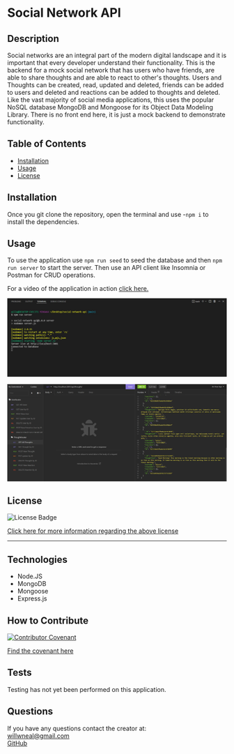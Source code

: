 
  # Social Network API

  ## Description

   Social networks are an integral part of the modern digital landscape and it is important that every developer understand their functionality. This is the backend for a mock social network that has users who have friends, are able to share thoughts and are able to react to other's thoughts. Users and Thoughts can be created, read, updated and deleted, friends can be added to users and deleted and reactions can be added to thoughts and deleted. Like the vast majority of social media applications, this uses the popular NoSQL database MongoDB and Mongoose for its Object Data Modeling Library. There is no front end here, it is just a mock backend to demonstrate functionality. 

  ## Table of Contents 

  - [Installation](#installation)
  - [Usage](#usage)
  - [License](#license)

  ## Installation
  
  Once you git clone the repository, open the terminal and use -`npm i` to install the dependencies. 
  ## Usage

  To use the application use `npm run seed` to seed the database and then `npm run server` to start the server. Then use an API client like Insomnia or Postman for CRUD operations. 

  For a video of the application in action [click here.](https://blognog-techblog.herokuapp.com/)

  ![Node Screenshot](https://github.com/Will-Neal/social-network-api/blob/main/assets/node-screenshot.jpg?raw=true)

  ![Insomnia Screenshot](https://github.com/Will-Neal/social-network-api/blob/main/assets/insomnia-screenshot.jpg?raw=true)
  ## License

  ![License Badge](https://img.shields.io/badge/license-MIT-orange?style=plastic=appveyor?raw=true)
  <br>
  
  [Click here for more information regarding the above license](https://opensource.org/licenses/MIT)
    
  ---
    
  ## Technologies

  - Node.JS
  - MongoDB 
  - Mongoose
  - Express.js

  ## How to Contribute

  [![Contributor Covenant](https://img.shields.io/badge/Contributor%20Covenant-2.1-4baaaa.svg)](code_of_conduct.md)

  [Find the covenant here](https://www.contributor-covenant.org/version/2/1/code_of_conduct/code_of_conduct.txt)
  
  ## Tests

  Testing has not yet been performed on this application.

  ## Questions
  
  If you have any questions contact the creator at:
  <br>
  [willwneal@gmail.com](mailto:willwneal@gmail.com)
  <br>
  [GitHub](https://github.com/Will-Neal)

